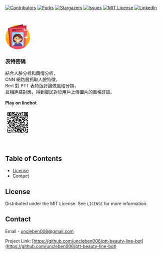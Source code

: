 <!--
*** Thanks for checking out this README Template. If you have a suggestion that would
*** make this better, please fork the repo and create a pull request or simply open
*** an issue with the tag "enhancement".
*** Thanks again! Now go create something AMAZING! :D
-->

<!-- PROJECT SHIELDS -->
<!--
*** I'm using markdown "reference style" links for readability.
*** Reference links are enclosed in brackets [ ] instead of parentheses ( ).
*** See the bottom of this document for the declaration of the reference variables
*** for contributors-url, forks-url, etc. This is an optional, concise syntax you may use.
*** https://www.markdownguide.org/basic-syntax/#reference-style-links
-->

[![Contributors][contributors-shield]][contributors-url]
[![Forks][forks-shield]][forks-url]
[![Stargazers][stars-shield]][stars-url]
[![Issues][issues-shield]][issues-url]
[![MIT License][license-shield]][license-url]
[![LinkedIn][linkedin-shield]][linkedin-url]


<!-- PROJECT LOGO -->
<br />
<p align="left">
  <a href="#">
    <img src="static/magazine.png" alt="Logo" width="80" height="80">
  </a>

  <h3 align="left">表特密碼</h3>

  <p align="left">
    結合人臉分析和輿情分析，<br>CNN 網路層抓取人臉特徵，<br>Bert 對 PTT 表特版評論做風格分類，<br>互相連結對應，得到鄉民對於用戶上傳圖片的風格評論。
    <br />
    <br />
    <strong>Play on linebot</strong>
    <p align="left"><img src="static/qrcode.png" alt="Logo" width="80" height="80"></p>
    <br />
  </p>
</p>



<!-- TABLE OF CONTENTS -->
## Table of Contents

<!-- * [About the Project](#about-the-project)
  * [Built With](#built-with)
* [Getting Started](#getting-started)
  * [Prerequisites](#prerequisites)
  * [Installation](#installation)
* [Usage](#usage)
* [Roadmap](#roadmap)
* [Contributing](#contributing) 
-->

* [License](#license)
* [Contact](#contact)

<!-- * [Acknowledgements](#acknowledgements)-->



<!-- ABOUT THE PROJECT 
## About The Project

[![Product Name Screen Shot][product-screenshot]](https://example.com)

There are many great README templates available on GitHub, however, I didn't find one that really suit my needs so I created this enhanced one. I want to create a README template so amazing that it'll be the last one you ever need.

Here's why:
* Your time should be focused on creating something amazing. A project that solves a problem and helps others
* You shouldn't be doing the same tasks over and over like creating a README from scratch
* You should element DRY principles to the rest of your life :smile:

Of course, no one template will serve all projects since your needs may be different. So I'll be adding more in the near future. You may also suggest changes by forking this repo and creating a pull request or opening an issue.

A list of commonly used resources that I find helpful are listed in the acknowledgements.

### Built With
This section should list any major frameworks that you built your project using. Leave any add-ons/plugins for the acknowledgements section. Here are a few examples.
* [Bootstrap](https://getbootstrap.com)
* [JQuery](https://jquery.com)
* [Laravel](https://laravel.com)

-->

<!-- USAGE EXAMPLES 
## Usage

Use this space to show useful examples of how a project can be used. Additional screenshots, code examples and demos work well in this space. You may also link to more resources.

_For more examples, please refer to the [Documentation](https://example.com)_
-->


<!-- ROADMAP 
## Roadmap

See the [open issues](https://github.com/othneildrew/Best-README-Template/issues) for a list of proposed features (and known issues).
-->


<!-- CONTRIBUTING 
## Contributing

Contributions are what make the open source community such an amazing place to be learn, inspire, and create. Any contributions you make are **greatly appreciated**.

1. Fork the Project
2. Create your Feature Branch (`git checkout -b feature/AmazingFeature`)
3. Commit your Changes (`git commit -m 'Add some AmazingFeature'`)
4. Push to the Branch (`git push origin feature/AmazingFeature`)
5. Open a Pull Request
-->


<!-- LICENSE -->
## License

Distributed under the MIT License. See `LICENSE` for more information.



<!-- CONTACT -->
## Contact

Email - uncleben006@gmail.com

Project Link: [https://github.com/uncleben006/ptt-beauty-line-bot](https://github.com/uncleben006/ptt-beauty-line-bot)



<!-- ACKNOWLEDGEMENTS 
## Acknowledgements
* [GitHub Emoji Cheat Sheet](https://www.webpagefx.com/tools/emoji-cheat-sheet)
* [Img Shields](https://shields.io)
* [Choose an Open Source License](https://choosealicense.com)
* [GitHub Pages](https://pages.github.com)
* [Animate.css](https://daneden.github.io/animate.css)
* [Loaders.css](https://connoratherton.com/loaders)
* [Slick Carousel](https://kenwheeler.github.io/slick)
* [Smooth Scroll](https://github.com/cferdinandi/smooth-scroll)
* [Sticky Kit](http://leafo.net/sticky-kit)
* [JVectorMap](http://jvectormap.com)
* [Font Awesome](https://fontawesome.com)
-->




<!-- MARKDOWN LINKS & IMAGES -->
<!-- https://www.markdownguide.org/basic-syntax/#reference-style-links -->
[contributors-shield]: https://img.shields.io/github/contributors/uncleben006/ptt-beauty-line-bot.svg?style=flat-square
[contributors-url]: https://github.com/uncleben006/ptt-beauty-line-bot/graphs/contributors

[forks-shield]: https://img.shields.io/github/forks/uncleben006/ptt-beauty-line-bot.svg?style=flat-square
[forks-url]: https://github.com/uncleben006/ptt-beauty-line-bot/network/members

[stars-shield]: https://img.shields.io/github/stars/uncleben006/ptt-beauty-line-bot.svg?style=flat-square
[stars-url]: https://github.com/uncleben006/ptt-beauty-line-bot/stargazers

[issues-shield]: https://img.shields.io/github/issues/uncleben006/ptt-beauty-line-bot.svg?style=flat-square
[issues-url]: https://github.com/uncleben006/ptt-beauty-line-bot/issues

[license-shield]: https://img.shields.io/github/license/uncleben006/ptt-beauty-line-bot.svg?style=flat-square
[license-url]: https://github.com/uncleben006/ptt-beauty-line-bot/blob/master/LICENSE.txt

[linkedin-shield]: https://img.shields.io/badge/-LinkedIn-black.svg?style=flat-square&logo=linkedin&colorB=555
[linkedin-url]: https://linkedin.com/in/uncleben006

[product-screenshot]: images/screenshot.png
